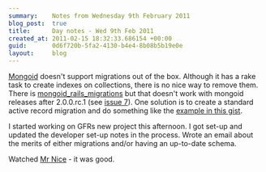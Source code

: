 ```yaml
---
summary:    Notes from Wednesday 9th February 2011
blog_post:  true
title:      Day notes - Wed 9th Feb 2011
created_at: 2011-02-15 18:32:33.686154 +00:00
guid:       0d6f720b-5fa2-4130-b4e4-8b08b5b19e0e
layout:     blog
---
```

[Mongoid](http://mongoid.org/) doesn't support migrations out of the box.  Although it has a rake task to create indexes on collections, there is no nice way to remove them.  There is [mongoid_rails_migrations](https://github.com/adacosta/mongoid_rails_migrations) but that doesn't work with mongoid releases after 2.0.0.rc.1 (see [issue 7](https://github.com/adacosta/mongoid_rails_migrations/issues/issue/7)).  One solution is to create a standard active record migration and do something like the [example in this gist](https://gist.github.com/818493).

I started working on GFRs new project this afternoon.  I got set-up and updated the developer set-up notes in the process.  Wrote an email about the merits of either migrations and/or having an up-to-date schema.

Watched [Mr Nice](http://www.imdb.com/title/tt1183911/) - it was good.
